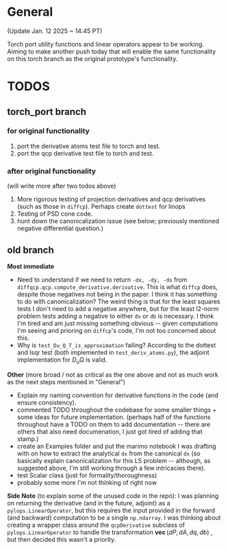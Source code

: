 # General
(Update Jan. 12 2025 ~ 14:45 PT)

Torch port utility functions and linear operators appear to be working. Aiming to make another push
today that will enable the same functionality on this torch branch as the original prototype's functionality.

# TODOS

## torch_port branch

### for original functionality

1. port the derivative atoms test file to torch and test.
2. port the qcp derivative test file to torch and test.

### after original functionality
(will write more after two todos above)

1. More rigorous testing of projection derivatives and qcp derivatives (such as those in `diffcp`).
Perhaps create `dottest` for linops
2. Testing of PSD cone code.
3. hunt down the canonicalization issue (see below; previously mentioned negative differential question.)

## old branch

**Most immediate**
- Need to understand if we need to return `-dx, -dy, -ds` from `diffqcp.qcp.compute_derivative.derivative`. This is what `diffcp` does, despite
those negatives not being in the paper. I think it has something to do with canonicalization? The weird thing is that for the least squares tests I don't need to add a negative anywhere,
but for the least l2-norm problem tests adding a negative to either `dx` or `db` is necessary. I think I'm tired and am just missing something obvious -- given computations I'm seeing
and prioring on `diffcp`'s code, I'm not too concerned about this.
- Why is `test_Du_Q_T_is_approximation` failing? According to the dottest and lsqr test (both implemented in `test_deriv_atoms.py`), the adjoint implementation for $D_uQ$ is valid.

**Other** (more broad / not as critical as the one above and not as much work as the next steps mentioned in "General")
- Explain my naming convention for derivative functions in the code (and ensure consistency).
- commented TODO throughout the codebase for some smaller things + some ideas for future implementation. (perhaps half of the functions throughout have a TODO on them to add documentation -- there are
others that also need documenation, I just got tired of adding that stamp.)
- create an Examples folder and put the marimo notebook I was drafting with on how to extract the analytical `dx` from the canonical `dx` (so basically explain canonicalization for this LS problem
-- although, as suggested above, I'm still working through a few intricacies there).
- test Scalar class (just for formality/thoroughness)
- probably some more I'm not thinking of right now

**Side Note** (to explain some of the unused code in the repo): I was planning on returning the derivative (and in the future, adjoint) as a `pylops.LinearOperator`, but this requires the input provided in the forward (and backward) computation to be a single `np.ndarray`. I was thinking about creating a wrapper class around the `qcpDerivative` subclass of `pylops.LinearOperator` to handle the transformation $\textbf{vec}\,(dP, dA, dq, db)$ , but then decided this wasn't a priority.
